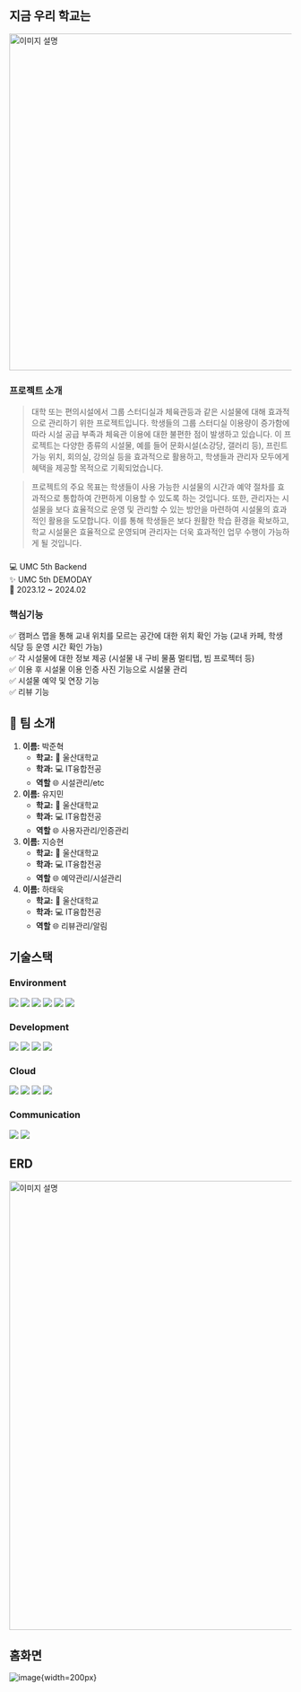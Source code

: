## 지금 우리 학교는
<img src="https://github.com/now-our-school/now-our-school-server/assets/90140865/9c46f77d-b52e-4cda-9f7f-0e3edb036714" alt="이미지 설명" width=600px>   

### 프로젝트 소개
> 대학 또는 편의시설에서 그룹 스터디실과 체육관등과 같은 시설물에 대해 효과적으로 관리하기 위한 프로젝트입니다. 학생들의 그룹 스터디실 이용량이 증가함에 따라 시설 공급 부족과 체육관 이용에 대한 불편한 점이 발생하고 있습니다. 이 프로젝트는 다양한 종류의 시설물, 예를 들어 문화시설(소강당, 갤러리 등), 프린트 가능 위치, 회의실, 강의실 등을 효과적으로 활용하고, 학생들과 관리자 모두에게 혜택을 제공할 목적으로 기획되었습니다.

> 프로젝트의 주요 목표는 학생들이 사용 가능한 시설물의 시간과 예약 절차를 효과적으로 통합하여 간편하게 이용할 수 있도록 하는 것입니다. 또한, 관리자는 시설물을 보다 효율적으로 운영 및 관리할 수 있는 방안을 마련하여 시설물의 효과적인 활용을 도모합니다. 이를 통해 학생들은 보다 원활한 학습 환경을 확보하고, 학교 시설물은 효율적으로 운영되며 관리자는 더욱 효과적인 업무 수행이 가능하게 될 것입니다.

###
💻 UMC 5th Backend   
✨ UMC 5th DEMODAY  
📆 2023.12 ~ 2024.02   
### 핵심기능
✅ 캠퍼스 맵을 통해 교내 위치를 모르는 공간에 대한 위치 확인 가능 (교내 카페, 학생 식당 등 운영 시간 확인 가능)   
✅ 각 시설물에 대한 정보 제공 (시설물 내 구비 물품 멀티탭, 빔 프로젝터 등)   
✅ 이용 후 시설물 이용 인증 사진 기능으로 시설물 관리   
✅ 시설물 예약 및 연장 기능      
✅ 리뷰 기능   

## 🚀 팀 소개   
1. **이름:** 박준혁   
   - **학교:** 🏫 울산대학교   
   - **학과:** 💻 IT융합전공   
   - **역할**  🌐 시설관리/etc
2. **이름:** 유지민   
   - **학교:** 🏫 울산대학교   
   - **학과:** 💻 IT융합전공   
   - **역할**  🌐 사용자관리/인증관리
3. **이름:** 지승현   
   - **학교:** 🏫 울산대학교   
   - **학과:** 💻 IT융합전공   
   - **역할**  🌐 예약관리/시설관리
4. **이름:** 하태욱   
   - **학교:** 🏫 울산대학교   
   - **학과:** 💻 IT융합전공   
   - **역할**  🌐 리뷰관리/알림
## 기술스택   
### Environment   
<img src="https://img.shields.io/badge/git-F05032?style=for-the-badge&logo=git&logoColor=white"> <img src="https://img.shields.io/badge/github-181717?style=for-the-badge&logo=github&logoColor=white">
<img src="https://img.shields.io/badge/intellijidea-000000?style=for-the-badge&logo=intellijidea&logoColor=white"> <img src="https://img.shields.io/badge/mysql-4479A1?style=for-the-badge&logo=mysql&logoColor=white"> <img src="https://img.shields.io/badge/socketdotio-10101?style=for-the-badge&logo=socketdotio&logoColor=white"> <img src="https://img.shields.io/badge/redis-DC382D?style=for-the-badge&logo=redis&logoColor=white">

### Development   
<img src="https://img.shields.io/badge/java-139BB4?style=for-the-badge&logo=java&logoColor=white"> <img src="https://img.shields.io/badge/spring-6DB33F?style=for-the-badge&logo=spring&logoColor=white">
<img src="https://img.shields.io/badge/springboot-6DB33F?style=for-the-badge&logo=springboot&logoColor=white"> <img src="https://img.shields.io/badge/springsecurity-6DB33F?style=for-the-badge&logo=springsecurity&logoColor=white">   
### Cloud   
<img src="https://img.shields.io/badge/amazonaws-232F3E?style=for-the-badge&logo=amazonaws&logoColor=white"> <img src="https://img.shields.io/badge/amazonec2-FF9900?style=for-the-badge&logo=amazonec2&logoColor=white"> <img src="https://img.shields.io/badge/amazons3-569A31?style=for-the-badge&logo=amazons3&logoColor=white"> <img src="https://img.shields.io/badge/amazonrds-527FFF?style=for-the-badge&logo=amazonrds&logoColor=white">
### Communication   
<img src="https://img.shields.io/badge/notion-000000?style=for-the-badge&logo=notion&logoColor=white"> <img src="https://img.shields.io/badge/discord-5865F2?style=for-the-badge&logo=discord&logoColor=white">
   

## ERD   
<img src="https://github.com/now-our-school/now-our-school-server/assets/90140865/ed3d7634-5581-4248-95ce-298db362327c" alt="이미지 설명" width=800px>

## 홈화면
![image](https://raw.githubusercontent.com/now-our-school/now-our-school-server/main/assets/90140865/f3bb12e0-0fab-4d55-a4d8-a6acdfec8624.png){width=200px}


 
